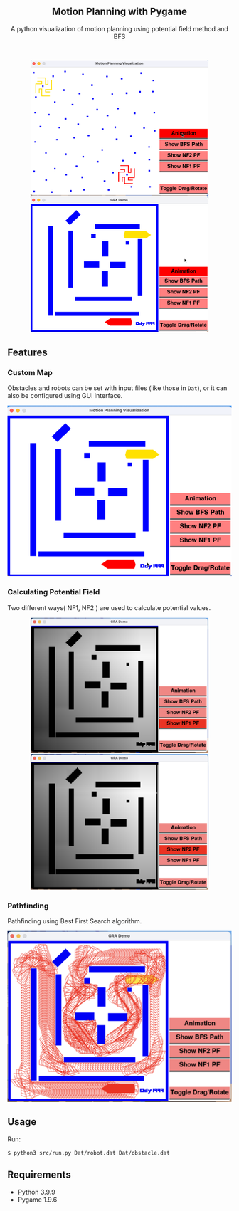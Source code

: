 <div align="center">

  <h2 align="center">Motion Planning with Pygame</h2>

  <p align="center">
    A python visualization of motion planning using potential field method and BFS
  </p>
</div>
<br />

<p align="middle">
  <img src="./pic/animation-loop.gif" width="400" />
  <img src="./pic/animation2-loop.gif" width="400" />
</p>

## Features
### Custom Map
Obstacles and robots can be set with input files (like those in `Dat`), or it can also be configured using GUI interface.
<p align="middle">
  <img src="./pic/dragndrop-loop.gif" width="600" />
</p>

### Calculating Potential Field
Two different ways( NF1, NF2 ) are used to calculate potential values.
<p align="middle">
  <img src="./pic/NF1.png" width="400" />
  <img src="./pic/NF2.png" width="400" /> 
</p>

### Pathfinding
Pathfinding using Best First Search algorithm.
<p align="middle">
  <img src="./pic/BFS.png" width="600" />
</p>


## Usage
Run:
```console
$ python3 src/run.py Dat/robot.dat Dat/obstacle.dat 
```
## Requirements
* Python 3.9.9
* Pygame 1.9.6